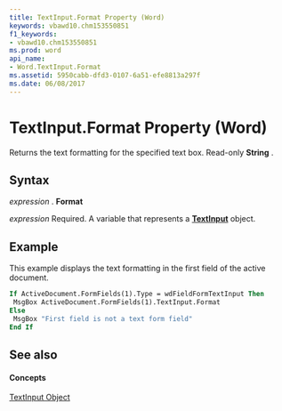 ```yaml
---
title: TextInput.Format Property (Word)
keywords: vbawd10.chm153550851
f1_keywords:
- vbawd10.chm153550851
ms.prod: word
api_name:
- Word.TextInput.Format
ms.assetid: 5950cabb-dfd3-0107-6a51-efe8813a297f
ms.date: 06/08/2017
---
```



# TextInput.Format Property (Word)

Returns the text formatting for the specified text box. Read-only  **String** .


## Syntax

 _expression_ . **Format**

 _expression_ Required. A variable that represents a **[TextInput](Word.TextInput.md)** object.


## Example

This example displays the text formatting in the first field of the active document.


```vb
If ActiveDocument.FormFields(1).Type = wdFieldFormTextInput Then 
 MsgBox ActiveDocument.FormFields(1).TextInput.Format 
Else 
 MsgBox "First field is not a text form field" 
End If
```


## See also


#### Concepts


[TextInput Object](Word.TextInput.md)

